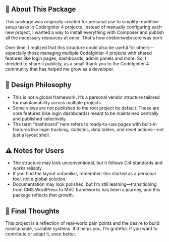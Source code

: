 ## 🧭 About This Package

This package was originally created for personal use to simplify repetitive setup tasks in CodeIgniter 4 projects. Instead of manually configuring each new project, I wanted a way to install everything with Composer and publish all the necessary resources at once. That's how cirebonweb/core was born.

Over time, I realized that this structure could also be useful for others—especially those managing multiple CodeIgniter 4 projects with shared features like login pages, dashboards, admin panels and more. So, I decided to share it publicly, as a small thank you to the CodeIgniter 4 community that has helped me grow as a developer.

## 🧩 Design Philosophy

- This is not a global framework. It’s a personal vendor structure tailored for maintainability across multiple projects.
- Some views are not published to the root project by default. These are core features (like login dashboards) meant to be maintained centrally and published selectively.
- The term “dashboard” here refers to ready-to-use pages with built-in features like login tracking, statistics, data tables, and reset actions—not just a layout shell.

## ⚠️ Notes for Users

- The structure may look unconventional, but it follows CI4 standards and works reliably.
- If you find the layout unfamiliar, remember: this started as a personal tool, not a global solution.
- Documentation may look polished, but I’m still learning—transitioning from CMS WordPress to MVC frameworks has been a journey, and this package reflects that growth.

## 🙏 Final Thoughts

This project is a reflection of real-world pain points and the desire to build maintainable, scalable systems. If it helps you, I’m grateful. If you want to contribute or adapt it, even better.